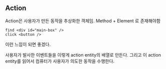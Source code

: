 ## Action

Action은 사용자가 만든 동작을 추상화한 객체임.
Method + Element 로 존재해야함

```
find <div id="main-box" />
click <button />
```

이런 느낌이 되면 좋겠다.

사용자가 발사한 이벤트들을 이렇게 action entity의 배열로 만든다.
그리고 이 action entity를 읽어서 컴퓨터가 사용자가 의도한 동작을 수행한다.